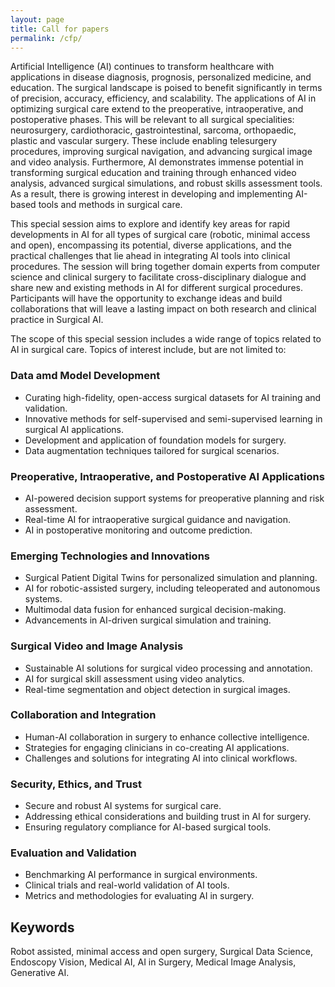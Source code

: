 ```yaml
---
layout: page
title: Call for papers
permalink: /cfp/
---
```

Artificial Intelligence (AI) continues to transform healthcare with applications in disease diagnosis, prognosis, personalized medicine, and education. The surgical landscape is poised to benefit significantly in terms of precision, accuracy, efficiency, and scalability. The applications of AI in optimizing surgical care extend to the preoperative, intraoperative, and postoperative phases. This will be relevant to all surgical specialities: neurosurgery, cardiothoracic, gastrointestinal, sarcoma, orthopaedic, plastic and vascular surgery. These include enabling telesurgery procedures, improving surgical navigation, and advancing surgical image and video analysis. Furthermore, AI demonstrates immense potential in transforming surgical education and training through enhanced video analysis, advanced surgical simulations, and robust skills assessment tools. As a result, there is growing interest in developing and implementing AI-based tools and methods in surgical care.

This special session aims to explore and identify key areas for rapid developments in AI for all types of surgical care (robotic, minimal access and open), encompassing its potential, diverse applications, and the practical challenges that lie ahead in integrating AI tools into clinical procedures. The session will bring together domain experts from computer science and clinical surgery to facilitate cross-disciplinary dialogue and share new and existing methods in AI for different surgical procedures. Participants will have the opportunity to exchange ideas and build collaborations that will leave a lasting impact on both research and clinical practice in Surgical AI.

The scope of this special session includes a wide range of topics related to AI in surgical care. Topics of interest include, but are not limited to:

### Data amd Model Development
-	Curating high-fidelity, open-access surgical datasets for AI training and validation.
-	Innovative methods for self-supervised and semi-supervised learning in surgical AI applications.
-	Development and application of foundation models for surgery.
-	Data augmentation techniques tailored for surgical scenarios.

### Preoperative, Intraoperative, and Postoperative AI Applications
-	AI-powered decision support systems for preoperative planning and risk assessment.
-	Real-time AI for intraoperative surgical guidance and navigation.
-	AI in postoperative monitoring and outcome prediction.

### Emerging Technologies and Innovations
-	Surgical Patient Digital Twins for personalized simulation and planning.
-	AI for robotic-assisted surgery, including teleoperated and autonomous systems.
-	Multimodal data fusion for enhanced surgical decision-making.
-	Advancements in AI-driven surgical simulation and training.
### Surgical Video and Image Analysis
-	Sustainable AI solutions for surgical video processing and annotation.
-	AI for surgical skill assessment using video analytics.
-	Real-time segmentation and object detection in surgical images.
### Collaboration and Integration
-	Human-AI collaboration in surgery to enhance collective intelligence.
-	Strategies for engaging clinicians in co-creating AI applications.
-	Challenges and solutions for integrating AI into clinical workflows.

### Security, Ethics, and Trust
-	Secure and robust AI systems for surgical care.
-	Addressing ethical considerations and building trust in AI for surgery.
-	Ensuring regulatory compliance for AI-based surgical tools.

### Evaluation and Validation
-	Benchmarking AI performance in surgical environments.
-	Clinical trials and real-world validation of AI tools.
-	Metrics and methodologies for evaluating AI in surgery.


## Keywords
Robot assisted, minimal access and open surgery, Surgical Data Science, Endoscopy Vision, Medical AI, AI in Surgery, Medical Image Analysis, Generative AI. 

